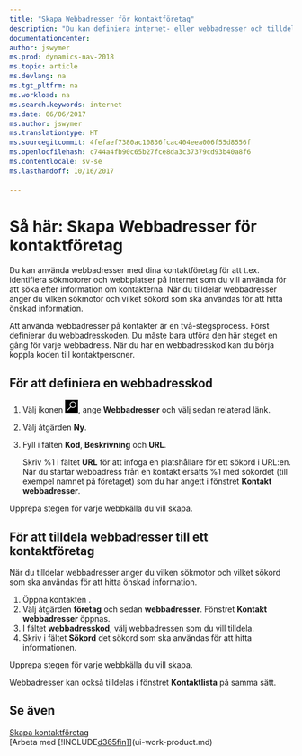 ```yaml
---
title: "Skapa Webbadresser för kontaktföretag"
description: "Du kan definiera internet- eller webbadresser och tilldela dem till ett företag för att identifiera hur du vill söka efter information om kontakterna."
documentationcenter: 
author: jswymer
ms.prod: dynamics-nav-2018
ms.topic: article
ms.devlang: na
ms.tgt_pltfrm: na
ms.workload: na
ms.search.keywords: internet
ms.date: 06/06/2017
ms.author: jswymer
ms.translationtype: HT
ms.sourcegitcommit: 4fefaef7380ac10836fcac404eea006f55d8556f
ms.openlocfilehash: c744a4fb90c65b27fce8da3c37379cd93b40a8f6
ms.contentlocale: sv-se
ms.lasthandoff: 10/16/2017

---
```

# <a name="how-to-set-up-web-sources-for-contact-companies"></a>Så här: Skapa Webbadresser för kontaktföretag
Du kan använda webbadresser med dina kontaktföretag för att t.ex. identifiera sökmotorer och webbplatser på Internet som du vill använda för att söka efter information om kontakterna. När du tilldelar webbadresser anger du vilken sökmotor och vilket sökord som ska användas för att hitta önskad information.

Att använda webbadresser på kontakter är en två-stegsprocess. Först definierar du webbadresskoden. Du måste bara utföra den här steget en gång för varje webbadress. När du har en webbadresskod kan du börja koppla koden till kontaktpersoner.

## <a name="to-define-a-web-source-code"></a>För att definiera en webbadresskod
1. Välj ikonen ![Söka efter sida eller rapport](media/ui-search/search_small.png "ikonen Söka efter sida eller rapport"), ange **Webbadresser** och välj sedan relaterad länk.
2. Välj åtgärden **Ny**.
3. Fyll i fälten **Kod**, **Beskrivning** och **URL**.

    Skriv %1 i fältet **URL** för att infoga en platshållare för ett sökord i URL:en. När du startar webbadress från en kontakt ersätts %1 med sökordet (till exempel namnet på företaget) som du har angett i fönstret **Kontakt webbadresser**.

Upprepa stegen för varje webbkälla du vill skapa.

## <a name="to-assign-web-sources-to-a-contact-company"></a>För att tilldela webbadresser till ett kontaktföretag
När du tilldelar webbadresser anger du vilken sökmotor och vilket sökord som ska användas för att hitta önskad information.

1. Öppna kontakten .
2. Välj åtgärden **företag** och sedan **webbadresser**. Fönstret **Kontakt webbadresser** öppnas.
3. I fältet **webbadresskod**, välj webbadressen som du vill tilldela.
4. Skriv i fältet **Sökord** det sökord som ska användas för att hitta informationen.

Upprepa stegen för varje webbkälla du vill skapa.

Webbadresser kan också tilldelas i fönstret  **Kontaktlista** på samma sätt.

## <a name="see-also"></a>Se även
[Skapa kontaktföretag](marketing-create-contact-companies.md)  
[Arbeta med [!INCLUDE[d365fin](includes/d365fin_md.md)]](ui-work-product.md)

